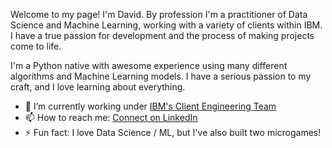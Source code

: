 Welcome to my page! I'm David. By profession I'm a practitioner of Data Science and Machine Learning, working with a variety of clients within IBM. I have a true passion for development and the process of making projects come to life.


I'm a Python native with awesome experience using many different algorithms and Machine Learning models. I have a serious passion to my craft, and I love learning about everything.

- 🔭 I’m currently working under [IBM's Client Engineering Team]('https://www.ibm.com/client-engineering')
- 📫 How to reach me: [Connect on LinkedIn](https://www.linkedin.com/in/daavidcruuz/)
- ⚡ Fun fact: I love Data Science / ML, but I've also built two microgames!
